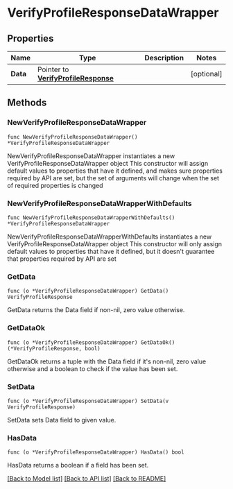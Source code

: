 # VerifyProfileResponseDataWrapper

## Properties

Name | Type | Description | Notes
------------ | ------------- | ------------- | -------------
**Data** | Pointer to [**VerifyProfileResponse**](VerifyProfileResponse.md) |  | [optional] 

## Methods

### NewVerifyProfileResponseDataWrapper

`func NewVerifyProfileResponseDataWrapper() *VerifyProfileResponseDataWrapper`

NewVerifyProfileResponseDataWrapper instantiates a new VerifyProfileResponseDataWrapper object
This constructor will assign default values to properties that have it defined,
and makes sure properties required by API are set, but the set of arguments
will change when the set of required properties is changed

### NewVerifyProfileResponseDataWrapperWithDefaults

`func NewVerifyProfileResponseDataWrapperWithDefaults() *VerifyProfileResponseDataWrapper`

NewVerifyProfileResponseDataWrapperWithDefaults instantiates a new VerifyProfileResponseDataWrapper object
This constructor will only assign default values to properties that have it defined,
but it doesn't guarantee that properties required by API are set

### GetData

`func (o *VerifyProfileResponseDataWrapper) GetData() VerifyProfileResponse`

GetData returns the Data field if non-nil, zero value otherwise.

### GetDataOk

`func (o *VerifyProfileResponseDataWrapper) GetDataOk() (*VerifyProfileResponse, bool)`

GetDataOk returns a tuple with the Data field if it's non-nil, zero value otherwise
and a boolean to check if the value has been set.

### SetData

`func (o *VerifyProfileResponseDataWrapper) SetData(v VerifyProfileResponse)`

SetData sets Data field to given value.

### HasData

`func (o *VerifyProfileResponseDataWrapper) HasData() bool`

HasData returns a boolean if a field has been set.


[[Back to Model list]](../README.md#documentation-for-models) [[Back to API list]](../README.md#documentation-for-api-endpoints) [[Back to README]](../README.md)


